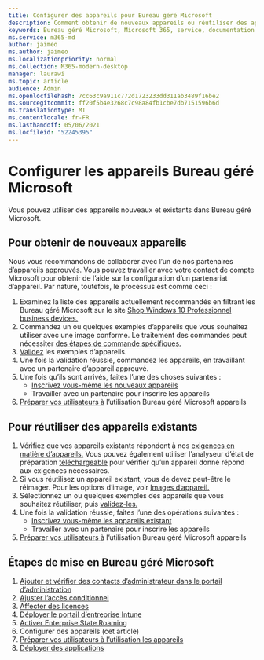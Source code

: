 ```yaml
---
title: Configurer des appareils pour Bureau géré Microsoft
description: Comment obtenir de nouveaux appareils ou réutiliser des appareils existants éligibles
keywords: Bureau géré Microsoft, Microsoft 365, service, documentation
ms.service: m365-md
author: jaimeo
ms.author: jaimeo
ms.localizationpriority: normal
ms.collection: M365-modern-desktop
manager: laurawi
ms.topic: article
audience: Admin
ms.openlocfilehash: 7cc63c9a911c772d1723233dd311ab3489f16be2
ms.sourcegitcommit: ff20f5b4e3268c7c98a84fb1cbe7db7151596b6d
ms.translationtype: MT
ms.contentlocale: fr-FR
ms.lasthandoff: 05/06/2021
ms.locfileid: "52245395"
---
```

# <a name="set-up-microsoft-managed-desktop-devices"></a>Configurer les appareils Bureau géré Microsoft

Vous pouvez utiliser des appareils nouveaux et existants dans Bureau géré Microsoft.

## <a name="to-obtain-new-devices"></a>Pour obtenir de nouveaux appareils

Nous vous recommandons de collaborer avec l’un de nos partenaires d’appareils approuvés. Vous pouvez travailler avec votre contact de compte Microsoft pour obtenir de l’aide sur la configuration d’un partenariat d’appareil. Par nature, toutefois, le processus est comme ceci :

1. Examinez la liste des appareils actuellement recommandés en filtrant les Bureau géré Microsoft sur le site [Shop Windows 10 Professionnel business devices.](https://www.microsoft.com/windowsforbusiness/view-all-devices)
2. Commandez un ou quelques exemples d’appareils que vous souhaitez utiliser avec une image conforme. Le traitement des commandes peut nécessiter [des étapes de commande spécifiques.](../service-description/device-images.md)
3. [Validez](validate-device.md) les exemples d’appareils.
5. Une fois la validation réussie, commandez les appareils, en travaillant avec un partenaire d’appareil approuvé.
6. Une fois qu’ils sont arrivés, faites l’une des choses suivantes :
    - [Inscrivez vous-même les nouveaux appareils](register-devices-self.md)
    - Travailler avec un partenaire pour inscrire les appareils
7. [Préparer vos utilisateurs à](get-started-devices.md) l’utilisation Bureau géré Microsoft appareils

## <a name="to-reuse-existing-devices"></a>Pour réutiliser des appareils existants

1. Vérifiez que vos appareils existants répondent à nos [exigences en matière d’appareils.](../service-description/device-requirements.md) Vous pouvez également utiliser l’analyseur d’état de préparation [téléchargeable](../get-ready/readiness-assessment-downloadable.md) pour vérifier qu’un appareil donné répond aux exigences nécessaires. 
2. Si vous réutilisez un appareil existant, vous de devez peut-être le réimager. Pour les options d’image, voir [Images d’appareil.](../service-description/device-images.md)
3. Sélectionnez un ou quelques exemples des appareils que vous souhaitez réutiliser, puis [validez-les.](validate-device.md)
4. Une fois la validation réussie, faites l’une des opérations suivantes :
    - [Inscrivez vous-même les appareils existant](register-reused-devices-self.md)
    - Travailler avec un partenaire pour inscrire les appareils
5. [Préparer vos utilisateurs à](get-started-devices.md) l’utilisation Bureau géré Microsoft appareils

## <a name="steps-to-get-started-with-microsoft-managed-desktop"></a>Étapes de mise en Bureau géré Microsoft

1. [Ajouter et vérifier des contacts d’administrateur dans le portail d’administration](add-admin-contacts.md)
2. [Ajuster l’accès conditionnel](conditional-access.md)
3. [Affecter des licences](assign-licenses.md)
4. [Déployer le portail d’entreprise Intune](company-portal.md)
5. [Activer Enterprise State Roaming](enterprise-state-roaming.md)
6. Configurer des appareils (cet article)
7. [Préparer vos utilisateurs à l’utilisation les appareils](get-started-devices.md)
8. [Déployer des applications](deploy-apps.md)
